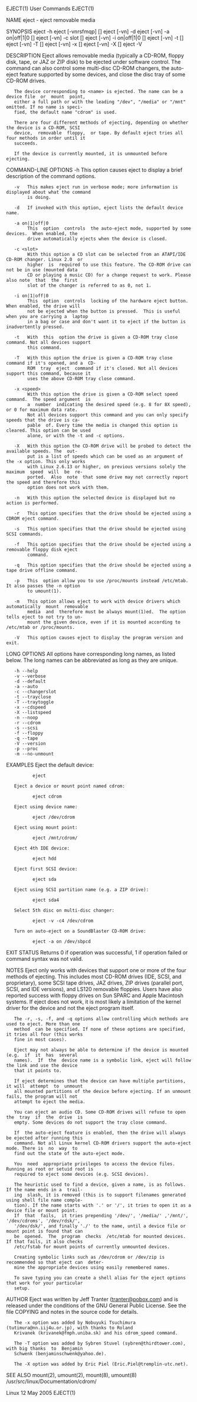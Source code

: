 EJECT(1)                                     User Commands                                    EJECT(1)

NAME
       eject - eject removable media

SYNOPSIS
       eject -h
       eject [-vnrsfmqp] [<name>]
       eject [-vn] -d
       eject [-vn] -a on|off|1|0 [<name>]
       eject [-vn] -c slot [<name>]
       eject [-vn] -i on|off|1|0 [<name>]
       eject [-vn] -t [<name>]
       eject [-vn] -T [<name>]
       eject [-vn] -x <speed> [<name>]
       eject [-vn] -X [<name>]
       eject -V

DESCRIPTION
       Eject  allows removable media (typically a CD-ROM, floppy disk, tape, or JAZ or ZIP disk) to be
       ejected under software control. The command can also control some multi-disc  CD-ROM  changers,
       the  auto-eject  feature  supported  by  some  devices,  and close the disc tray of some CD-ROM
       drives.

       The device corresponding to <name> is ejected. The name can be a device file  or  mount  point,
       either a full path or with the leading "/dev", "/media" or "/mnt" omitted. If no name is speci‐
       fied, the default name "cdrom" is used.

       There are four different methods of ejecting, depending on whether the device is a CD-ROM, SCSI
       device,  removable  floppy,  or tape. By default eject tries all four methods in order until it
       succeeds.

       If the device is currently mounted, it is unmounted before ejecting.

COMMAND-LINE OPTIONS
       -h   This option causes eject to display a brief description of the command options.

       -v   This makes eject run in verbose mode; more information is displayed about what the command
            is doing.

       -d   If invoked with this option, eject lists the default device name.

       -a on|1|off|0
            This  option  controls  the auto-eject mode, supported by some devices.  When enabled, the
            drive automatically ejects when the device is closed.

       -c <slot>
            With this option a CD slot can be selected from an ATAPI/IDE CD-ROM changer. Linux 2.0  or
            higher  is  required to use this feature. The CD-ROM drive can not be in use (mounted data
            CD or playing a music CD) for a change request to work. Please also note  that  the  first
            slot of the changer is referred to as 0, not 1.

       -i on|1|off|0
            This  option  controls  locking of the hardware eject button. When enabled, the drive will
            not be ejected when the button is pressed.  This is useful when you are carrying a  laptop
            in a bag or case and don't want it to eject if the button is inadvertently pressed.

       -t   With  this  option the drive is given a CD-ROM tray close command. Not all devices support
            this command.

       -T   With this option the drive is given a CD-ROM tray close command if it's opened, and a  CD-
            ROM  tray  eject  command if it's closed. Not all devices support this command, because it
            uses the above CD-ROM tray close command.

       -x <speed>
            With this option the drive is given a CD-ROM select speed command.  The speed argument  is
            a  number  indicating the desired speed (e.g. 8 for 8X speed), or 0 for maximum data rate.
            Not all devices support this command and you can only specify speeds that the drive is ca‐
            pable  of. Every time the media is changed this option is cleared. This option can be used
            alone, or with the -t and -c options.

       -X   With this option the CD-ROM drive will be probed to detect the available speeds. The  out‐
            put is a list of speeds which can be used as an argument of the -x option. This only works
            with Linux 2.6.13 or higher, on previous versions solely the maximum  speed  will  be  re‐
            ported.  Also  note  that some drive may not correctly report the speed and therefore this
            option does not work with them.

       -n   With this option the selected device is displayed but no action is performed.

       -r   This option specifies that the drive should be ejected using a CDROM eject command.

       -s   This option specifies that the drive should be ejected using SCSI commands.

       -f   This option specifies that the drive should be ejected using a removable floppy disk eject
            command.

       -q   This option specifies that the drive should be ejected using a tape drive offline command.

       -p   This  option allow you to use /proc/mounts instead /etc/mtab. It also passes the -n option
            to umount(1).

       -m   This option allows eject to work with device drivers which automatically  mount  removable
            media  and  therefore must be always mount(1)ed.  The option tells eject to not try to un‐
            mount the given device, even if it is mounted according to /etc/mtab or /proc/mounts.

       -V   This option causes eject to display the program version and exit.

LONG OPTIONS
       All options have corresponding long names, as listed below. The long names can  be  abbreviated
       as long as they are unique.

       -h --help
       -v --verbose
       -d --default
       -a --auto
       -c --changerslot
       -t --trayclose
       -T --traytoggle
       -x --cdspeed
       -X --listspeed
       -n --noop
       -r --cdrom
       -s --scsi
       -f --floppy
       -q --tape
       -V --version
       -p --proc
       -m --no-unmount

EXAMPLES
       Eject the default device:

              eject

       Eject a device or mount point named cdrom:

              eject cdrom

       Eject using device name:

              eject /dev/cdrom

       Eject using mount point:

              eject /mnt/cdrom/

       Eject 4th IDE device:

              eject hdd

       Eject first SCSI device:

              eject sda

       Eject using SCSI partition name (e.g. a ZIP drive):

              eject sda4

       Select 5th disc on multi-disc changer:

              eject -v -c4 /dev/cdrom

       Turn on auto-eject on a SoundBlaster CD-ROM drive:

              eject -a on /dev/sbpcd

EXIT STATUS
       Returns 0 if operation was successful, 1 if operation failed or command syntax was not valid.

NOTES
       Eject  only  works  with devices that support one or more of the four methods of ejecting. This
       includes most CD-ROM drives (IDE, SCSI, and proprietary), some SCSI tape  drives,  JAZ  drives,
       ZIP  drives  (parallel  port, SCSI, and IDE versions), and LS120 removable floppies. Users have
       also reported success with floppy drives on Sun SPARC and Apple  Macintosh  systems.  If  eject
       does  not  work, it is most likely a limitation of the kernel driver for the device and not the
       eject program itself.

       The -r, -s, -f, and -q options allow controlling which methods are used to eject. More than one
       method  can be specified. If none of these options are specified, it tries all four (this works
       fine in most cases).

       Eject may not always be able to determine if the device is mounted  (e.g.  if  it  has  several
       names).  If  the  device name is a symbolic link, eject will follow the link and use the device
       that it points to.

       If eject determines that the device can have multiple partitions, it will  attempt  to  unmount
       all mounted partitions of the device before ejecting. If an unmount fails, the program will not
       attempt to eject the media.

       You can eject an audio CD. Some CD-ROM drives will refuse to open the  tray  if  the  drive  is
       empty. Some devices do not support the tray close command.

       If  the auto-eject feature is enabled, then the drive will always be ejected after running this
       command. Not all Linux kernel CD-ROM drivers support the auto-eject mode. There is  no  way  to
       find out the state of the auto-eject mode.

       You  need  appropriate privileges to access the device files. Running as root or setuid root is
       required to eject some devices (e.g. SCSI devices).

       The heuristic used to find a device, given a name, is as follows. If the name ends in a  trail‐
       ing  slash, it is removed (this is to support filenames generated using shell file name comple‐
       tion). If the name starts with '.' or '/', it tries to open it as a device file or mount point.
       If  that  fails,  it tries prepending '/dev/', '/media/' ,'/mnt/', '/dev/cdroms', '/dev/rdsk/',
       '/dev/dsk/', and finally './' to the name, until a device file or mount point is found that can
       be  opened.  The  program  checks  /etc/mtab for mounted devices. If that fails, it also checks
       /etc/fstab for mount points of currently unmounted devices.

       Creating symbolic links such as /dev/cdrom or /dev/zip is recommended so that eject can  deter‐
       mine the appropriate devices using easily remembered names.

       To save typing you can create a shell alias for the eject options that work for your particular
       setup.

AUTHOR
       Eject was written by Jeff Tranter (tranter@pobox.com) and is released under the  conditions  of
       the GNU General Public License. See the file COPYING and notes in the source code for details.

       The -x option was added by Nobuyuki Tsuchimura (tutimura@nn.iij4u.or.jp), with thanks to Roland
       Krivanek (krivanek@fmph.uniba.sk) and his cdrom_speed command.

       The -T option was added by Sybren Stuvel (sybren@thirdtower.com), with big thanks  to  Benjamin
       Schwenk (benjaminschwenk@yahoo.de).

       The -X option was added by Eric Piel (Eric.Piel@tremplin-utc.net).

SEE ALSO
       mount(2), umount(2), mount(8), umount(8)
       /usr/src/linux/Documentation/cdrom/

Linux                                         12 May 2005                                     EJECT(1)
